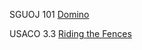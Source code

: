 SGUOJ 101 [Domino](http://acm.sgu.ru/problem.php?contest=0&problem=101)

USACO 3.3 [Riding the Fences](http://train.usaco.org/usacogate)
